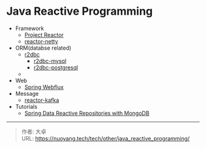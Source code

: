 # Java Reactive Programming




- Framework
  - [Project Reactor](https://projectreactor.io/)
  - [reactor-netty](https://github.com/reactor/reactor-netty)
- ORM(databse related)
  - [r2dbc](https://r2dbc.io/)
    - [r2dbc-mysql](https://github.com/mirromutth/r2dbc-mysql)
    - [r2dbc-postgresql](https://github.com/pgjdbc/r2dbc-postgresql)
  - 
- Web
  - [Spring Webflux](https://docs.spring.io/spring-framework/docs/current/reference/html/web-reactive.html)
- Message
  - [reactor-kafka](https://projectreactor.io/docs/kafka/release/reference/)
- Tutorials
  - [Spring Data Reactive Repositories with MongoDB](https://www.baeldung.com/spring-data-mongodb-reactive)

---

> 作者: 大卓  
> URL: https://nuoyang.tech/tech/other/java_reactive_programming/  

